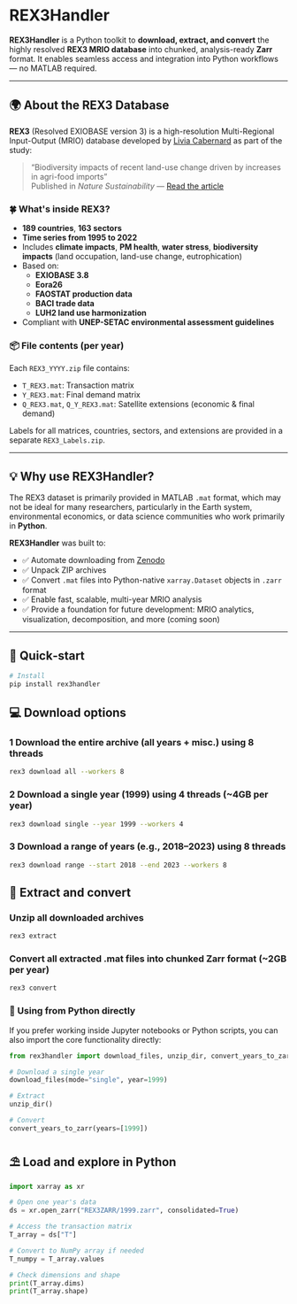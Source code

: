# REX3Handler

**REX3Handler** is a Python toolkit to **download, extract, and convert** the highly resolved **REX3 MRIO database** into chunked, analysis-ready **Zarr** format. It enables seamless access and integration into Python workflows — no MATLAB required.

---

## 🌍 About the REX3 Database

**REX3** (Resolved EXIOBASE version 3) is a high-resolution Multi-Regional Input-Output (MRIO) database developed by [Livia Cabernard](https://scholar.google.com/citations?hl=en&user=5EtKtjoAAAAJ) as part of the study:

> “Biodiversity impacts of recent land-use change driven by increases in agri-food imports”  
> Published in *Nature Sustainability* — [Read the article](https://www.nature.com/articles/s41893-023-01169-6)


### 🍀 What's inside REX3?

- **189 countries**, **163 sectors**
- **Time series from 1995 to 2022**
- Includes **climate impacts**, **PM health**, **water stress**, **biodiversity impacts** (land occupation, land-use change, eutrophication)
- Based on:
  - **EXIOBASE 3.8**
  - **Eora26**
  - **FAOSTAT production data**
  - **BACI trade data**
  - **LUH2 land use harmonization**
- Compliant with **UNEP-SETAC environmental assessment guidelines**

### 📦 File contents (per year)

Each `REX3_YYYY.zip` file contains:

- `T_REX3.mat`: Transaction matrix  
- `Y_REX3.mat`: Final demand matrix  
- `Q_REX3.mat`, `Q_Y_REX3.mat`: Satellite extensions (economic & final demand)

Labels for all matrices, countries, sectors, and extensions are provided in a separate `REX3_Labels.zip`.

---

## 💡 Why use REX3Handler?

The REX3 dataset is primarily provided in MATLAB `.mat` format, which may not be ideal for many researchers, particularly in the Earth system, environmental economics, or data science communities who work primarily in **Python**.

**REX3Handler** was built to:

- ✅ Automate downloading from [Zenodo](https://zenodo.org/records/10354283)
- ✅ Unpack ZIP archives
- ✅ Convert `.mat` files into Python-native `xarray.Dataset` objects in `.zarr` format
- ✅ Enable fast, scalable, multi-year MRIO analysis
- ✅ Provide a foundation for future development: MRIO analytics, visualization, decomposition, and more (coming soon)

---

## 🎾 Quick‑start

```bash
# Install 
pip install rex3handler
```

## 💻 Download options
### 1 Download the **entire archive** (all years + misc.) using 8 threads
```bash
rex3 download all --workers 8
```

### 2  Download a **single year** (1999) using 4 threads (~4GB per year)
```bash
rex3 download single --year 1999 --workers 4
```

### 3  Download a **range of years** (e.g., 2018–2023) using 8 threads
```bash
rex3 download range --start 2018 --end 2023 --workers 8
```

## 📲 Extract and convert
### Unzip all downloaded archives
```bash
rex3 extract
```

### Convert all extracted .mat files into chunked Zarr format (~2GB per year)
```bash
rex3 convert
```


### 🍏 Using from Python directly

If you prefer working inside Jupyter notebooks or Python scripts, you can also import the core functionality directly:

```python
from rex3handler import download_files, unzip_dir, convert_years_to_zarr

# Download a single year
download_files(mode="single", year=1999)

# Extract
unzip_dir()

# Convert
convert_years_to_zarr(years=[1999])
```


## ⛱️ Load and explore in Python

```python
import xarray as xr

# Open one year's data
ds = xr.open_zarr("REX3ZARR/1999.zarr", consolidated=True)

# Access the transaction matrix
T_array = ds["T"]

# Convert to NumPy array if needed
T_numpy = T_array.values

# Check dimensions and shape
print(T_array.dims)
print(T_array.shape)
```